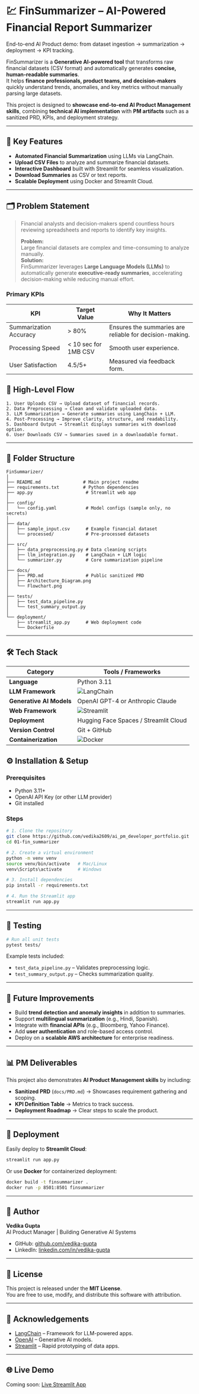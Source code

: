 
# 💹 FinSummarizer – AI-Powered Financial Report Summarizer
End-to-end AI Product demo: from dataset ingestion → summarization → deployment → KPI tracking.

FinSummarizer is a **Generative AI-powered tool** that transforms raw financial datasets (CSV format) and automatically generates **concise, human-readable summaries**.  
It helps **finance professionals, product teams, and decision-makers** quickly understand trends, anomalies, and key metrics without manually parsing large datasets.

This project is designed to **showcase end-to-end AI Product Management skills**, combining **technical AI implementation** with **PM artifacts** such as a sanitized PRD, KPIs, and deployment strategy.

---

## 🚀 Key Features
- **Automated Financial Summarization** using LLMs via LangChain.
- **Upload CSV Files** to analyze and summarize financial datasets.
- **Interactive Dashboard** built with Streamlit for seamless visualization.
- **Download Summaries** as CSV or text reports.
- **Scalable Deployment** using Docker and Streamlit Cloud.

---

## 🗂 Problem Statement

> Financial analysts and decision-makers spend countless hours reviewing spreadsheets and reports to identify key insights.  
>  
> **Problem:**  
> Large financial datasets are complex and time-consuming to analyze manually.  
> **Solution:**  
> FinSummarizer leverages **Large Language Models (LLMs)** to automatically generate **executive-ready summaries**, accelerating decision-making while reducing manual effort.

### **Primary KPIs**
| KPI                    | Target Value         | Why It Matters                                          |
|------------------------|----------------------|---------------------------------------------------------|
| Summarization Accuracy | > 80%                | Ensures the summaries are reliable for decision-making. |
| Processing Speed       | < 10 sec for 1MB CSV | Smooth user experience.                                 |
| User Satisfaction      | 4.5/5+               | Measured via feedback form.                             |


## 🔄 High-Level Flow
```text
1. User Uploads CSV → Upload dataset of financial records.
2. Data Preprocessing → Clean and validate uploaded data.
3. LLM Summarization → Generate summaries using LangChain + LLM.
4. Post-Processing → Improve clarity, structure, and readability.
5. Dashboard Output → Streamlit displays summaries with download option.
6. User Downloads CSV → Summaries saved in a downloadable format.
```

---

## 📂 Folder Structure
```
FinSummarizer/
│
├── README.md                # Main project readme
├── requirements.txt         # Python dependencies
├── app.py                    # Streamlit web app
│
├── config/
│   └── config.yaml           # Model configs (sample only, no secrets)
│
├── data/
│   ├── sample_input.csv      # Example financial dataset
│   └── processed/            # Pre-processed datasets
│
├── src/
│   ├── data_preprocessing.py # Data cleaning scripts
│   ├── llm_integration.py    # LangChain + LLM logic
│   └── summarizer.py         # Core summarization pipeline
│
├── docs/
│   ├── PRD.md                # Public sanitized PRD
│   ├── Architecture_Diagram.png
│   └── Flowchart.png
│
├── tests/
│   ├── test_data_pipeline.py
│   └── test_summary_output.py
│
└── deployment/
    ├── streamlit_app.py      # Web deployment code
    └── Dockerfile
```

---

## 🛠️ Tech Stack
| Category                 | Tools / Frameworks                                                  |
|--------------------------|---------------------------------------------------------------------|
| **Language**             | Python 3.11                                                         |
| **LLM Framework**        | ![LangChain](https://img.shields.io/badge/LangChain-Framework-blue) |
| **Generative AI Models** | OpenAI GPT-4 or Anthropic Claude                                    |
| **Web Framework**        | ![Streamlit](https://img.shields.io/badge/Streamlit-App-red)        |
| **Deployment**           | Hugging Face Spaces / Streamlit Cloud                               |
| **Version Control**      | Git + GitHub                                                        |
| **Containerization**     | ![Docker](https://img.shields.io/badge/Docker-Ready-green)          |


## ⚙️ Installation & Setup

### **Prerequisites**
- Python 3.11+
- OpenAI API Key (or other LLM provider)
- Git installed

### **Steps**
```bash
# 1. Clone the repository
git clone https://github.com/vedika2609/ai_pm_developer_portfolio.git
cd 01-fin_summarizer

# 2. Create a virtual environment
python -m venv venv
source venv/bin/activate   # Mac/Linux
venv\Scripts\activate      # Windows

# 3. Install dependencies
pip install -r requirements.txt

# 4. Run the Streamlit app
streamlit run app.py
```

---

## 🧪 Testing
```bash
# Run all unit tests
pytest tests/
```

Example tests included:
- `test_data_pipeline.py` – Validates preprocessing logic.
- `test_summary_output.py` – Checks summarization quality.

---

## 🌟 Future Improvements
- Build **trend detection and anomaly insights** in addition to summaries.
- Support **multilingual summarization** (e.g., Hindi, Spanish).
- Integrate with **financial APIs** (e.g., Bloomberg, Yahoo Finance).
- Add **user authentication** and role-based access control.
- Deploy on a **scalable AWS architecture** for enterprise readiness.

---

## 📊 PM Deliverables
This project also demonstrates **AI Product Management skills** by including:
- **Sanitized PRD** (`docs/PRD.md`) → Showcases requirement gathering and scoping.
- **KPI Definition Table** → Metrics to track success.
- **Deployment Roadmap** → Clear steps to scale the product.

---

## 🚀 Deployment
Easily deploy to **Streamlit Cloud**:
```bash
streamlit run app.py
```

Or use **Docker** for containerized deployment:
```bash
docker build -t finsummarizer .
docker run -p 8501:8501 finsummarizer
```

---

## 👤 Author
**Vedika Gupta**  
AI Product Manager | Building Generative AI Systems  
- GitHub: [github.com/vedika-gupta](https://github.com/vedika2609)  
- LinkedIn: [linkedin.com/in/vedika-gupta](htpps://www.linkedin.com/in/vedika26gupta/)

---

## 📜 License
This project is released under the **MIT License**.  
You are free to use, modify, and distribute this software with attribution.

---

## 🙌 Acknowledgements
- [LangChain](https://www.langchain.com/) – Framework for LLM-powered apps.
- [OpenAI](https://openai.com/) – Generative AI models.
- [Streamlit](https://streamlit.io/) – Rapid prototyping of data apps.

---

## 🌐 Live Demo
Coming soon: [Live Streamlit App](https://finsummarizer.streamlit.app)
